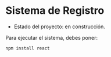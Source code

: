 <h1>Sistema de Registro</h1>

- Estado del proyecto: en construcción.

Para ejecutar el sistema, debes poner:

```
npm install react
```
